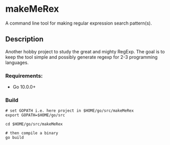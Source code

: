 # makeMeRex
A command line tool for making regular expression search pattern(s).

## Description
Another hobby project to study the great and mighty RegExp. The goal is to keep the tool simple and possibly generate regexp for 2-3 programming languages.

### Requirements:

- Go 10.0.0+

### Build
```
# set GOPATH i.e. here project in $HOME/go/src/makeMeRex
export GOPATH=$HOME/go/src

cd $HOME/go/src/makeMeRex

# then compile a binary
go build
```
